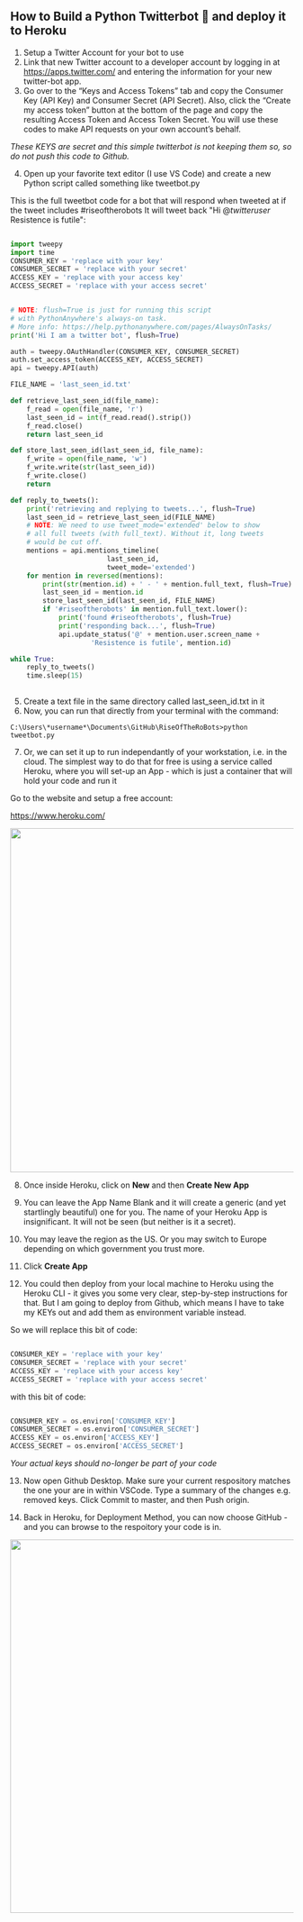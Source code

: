 ## How to Build a Python Twitterbot :robot: and deploy it to Heroku  

1. Setup a Twitter Account for your bot to use
2. Link that new Twitter account to a developer account by logging in at https://apps.twitter.com/ and entering the information for your new twitter-bot app.
3. Go over to the “Keys and Access Tokens” tab and copy the Consumer Key (API Key) and Consumer Secret (API Secret). Also, click the “Create my access token” button at the bottom of the page and copy the resulting Access Token and Access Token Secret. You will use these codes to make API requests on your own account’s behalf.

*These KEYS are secret and this simple twitterbot is not keeping them so, so do not push this code to Github.*

4. Open up your favorite text editor (I use VS Code) and create a new Python script called something like tweetbot.py 

This is the full tweetbot code for a bot that will respond when tweeted at if the tweet includes #riseoftherobots It will tweet back "Hi @*twitteruser* Resistence is futile":

```python

import tweepy
import time
CONSUMER_KEY = 'replace with your key'
CONSUMER_SECRET = 'replace with your secret'
ACCESS_KEY = 'replace with your access key'
ACCESS_SECRET = 'replace with your access secret'


# NOTE: flush=True is just for running this script
# with PythonAnywhere's always-on task.
# More info: https://help.pythonanywhere.com/pages/AlwaysOnTasks/
print('Hi I am a twitter bot', flush=True)

auth = tweepy.OAuthHandler(CONSUMER_KEY, CONSUMER_SECRET)
auth.set_access_token(ACCESS_KEY, ACCESS_SECRET)
api = tweepy.API(auth)

FILE_NAME = 'last_seen_id.txt'

def retrieve_last_seen_id(file_name):
    f_read = open(file_name, 'r')
    last_seen_id = int(f_read.read().strip())
    f_read.close()
    return last_seen_id

def store_last_seen_id(last_seen_id, file_name):
    f_write = open(file_name, 'w')
    f_write.write(str(last_seen_id))
    f_write.close()
    return

def reply_to_tweets():
    print('retrieving and replying to tweets...', flush=True)
    last_seen_id = retrieve_last_seen_id(FILE_NAME)
    # NOTE: We need to use tweet_mode='extended' below to show
    # all full tweets (with full_text). Without it, long tweets
    # would be cut off.
    mentions = api.mentions_timeline(
                        last_seen_id,
                        tweet_mode='extended')
    for mention in reversed(mentions):
        print(str(mention.id) + ' - ' + mention.full_text, flush=True)
        last_seen_id = mention.id
        store_last_seen_id(last_seen_id, FILE_NAME)
        if '#riseoftherobots' in mention.full_text.lower():
            print('found #riseoftherobots', flush=True)
            print('responding back...', flush=True)
            api.update_status('@' + mention.user.screen_name +
                    'Resistence is futile', mention.id)

while True:
    reply_to_tweets()
    time.sleep(15)
    
```
5. Create a text file in the same directory called last_seen_id.txt in it 
6. Now, you can run that directly from your terminal with the command:

```
C:\Users\*username*\Documents\GitHub\RiseOfTheRoBots>python tweetbot.py
```
7. Or, we can set it up to run independantly of your workstation, i.e. in the cloud. The simplest way to do that for free is using a service called Heroku, where you will set-up an App - which is just a container that will hold your code and run it

Go to the website and setup a free account:

https://www.heroku.com/

<img src="https://github.com/msandfor/RiseOfTheRoBots/blob/gh-pages/images/Herokusignup.PNG" width="595" height="611"/>

8. Once inside Heroku, click on **New** and then **Create New App**

9. You can leave the App Name Blank and it will create a generic (and yet startlingly beautiful) one for you. The name of your Heroku App is insignificant. It will not be seen (but neither is it a secret).

10. You may leave the region as the US. Or you may switch to Europe depending on which government you trust more.

11. Click **Create App**

12. You could then deploy from your local machine to Heroku using the Heroku CLI - it gives you some very clear, step-by-step instructions for that. But I am going to deploy from Github, which means I have to take my KEYs out and add them as environment variable instead.

So we will replace this bit of code:

```python

CONSUMER_KEY = 'replace with your key'
CONSUMER_SECRET = 'replace with your secret'
ACCESS_KEY = 'replace with your access key'
ACCESS_SECRET = 'replace with your access secret'

```

with this bit of code:

```python

CONSUMER_KEY = os.environ['CONSUMER_KEY']
CONSUMER_SECRET = os.environ['CONSUMER_SECRET']
ACCESS_KEY = os.environ['ACCESS_KEY']
ACCESS_SECRET = os.environ['ACCESS_SECRET']

```
*Your actual keys should no-longer be part of your code*

13. Now open Github Desktop. Make sure your current respository matches the one your are in within VSCode. Type a summary of the changes e.g. removed keys. Click Commit to master, and then Push origin.

14. Back in Heroku, for Deployment Method, you can now choose GitHub - and you can browse to the respoitory your code is in.

<img src="https://github.com/msandfor/RiseOfTheRoBots/blob/gh-pages/images/herokuDeploy2.PNG" width="1230" height="663"/>











